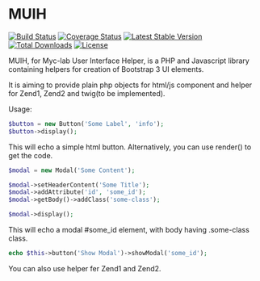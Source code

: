 # MUIH

[![Build Status](https://travis-ci.org/myclabs/MUIH.png?branch=master)](https://travis-ci.org/myclabs/MUIH) [![Coverage Status](https://coveralls.io/repos/myclabs/MUIH/badge.png)](https://coveralls.io/r/myclabs/MUIH) [![Latest Stable Version](https://poser.pugx.org/myclabs/muih/v/stable.png)](https://packagist.org/packages/myclabs/muih) [![Total Downloads](https://poser.pugx.org/myclabs/muih/downloads.png)](https://packagist.org/packages/myclabs/muih) [![License](https://poser.pugx.org/myclabs/muih/license.png)](https://packagist.org/packages/myclabs/muih)

MUIH, for Myc-lab User Interface Helper, is a PHP and Javascript library containing helpers for creation of Bootstrap 3 UI elements.

It is aiming to provide plain php objects for html/js component and helper for Zend1, Zend2 and twig(to be implemented).


Usage:

```php
$button = new Button('Some Label', 'info');
$button->display();
```

This will echo a simple html button.
Alternatively, you can use render() to get the code.


```php
$modal = new Modal('Some Content');

$modal->setHeaderContent('Some Title');
$modal->addAttribute('id', 'some_id');
$modal->getBody()->addClass('some-class');

$modal->display();
```

This will echo a modal #some_id element, with body having .some-class class.


```php
echo $this->button('Show Modal')->showModal('some_id');
```

You can also use helper fer Zend1 and Zend2.